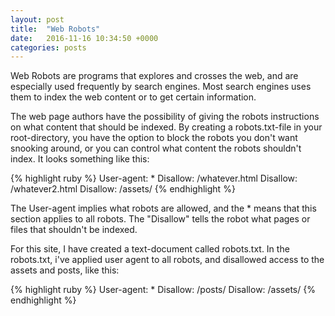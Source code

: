 ```yaml
---
layout: post
title:  "Web Robots"
date:   2016-11-16 10:34:50 +0000
categories: posts
---
```

Web Robots are programs that explores and crosses the web, and are especially used frequently by search engines. Most 
search engines uses them to index the web content or to get certain information. 

The web page authors have the possibility of giving the robots instructions on what content that should be indexed. 
By creating a robots.txt-file in your root-directory, you have the option to block the robots you don't want snooking around, or 
you can control what content the robots shouldn't index. It looks something like this:

{% highlight ruby %}
User-agent: *
Disallow: /whatever.html
Disallow: /whatever2.html
Disallow: /assets/
{% endhighlight %}

The User-agent implies what robots are allowed, and the * means that this section applies to all robots. The "Disallow" tells 
the robot what pages or files that shouldn't be indexed.

For this site, I have created a text-document called robots.txt. In the robots.txt, i've applied user agent to all robots, and 
disallowed access to the assets and posts, like this:

{% highlight ruby %}
User-agent: *
Disallow: /posts/
Disallow: /assets/
{% endhighlight %}